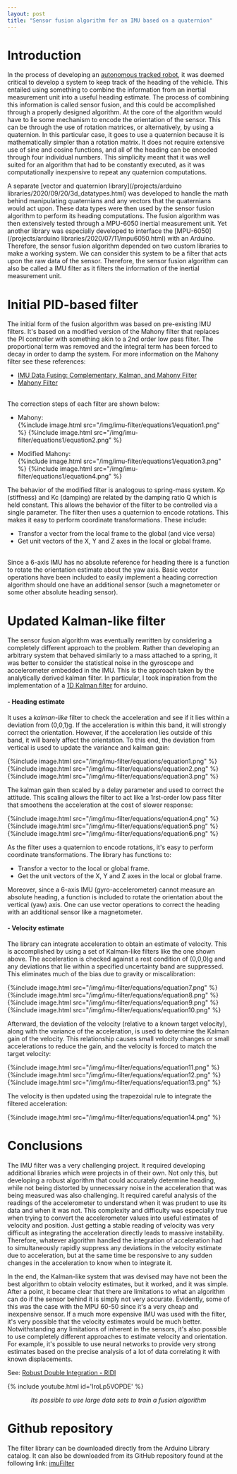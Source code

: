 ```yaml
---
layout: post
title: "Sensor fusion algorithm for an IMU based on a quaternion"
---
```


# Introduction 
In the process of developing an [autonomous tracked robot](/projects/robots/2020/05/10/autonomous_tracked_vehicle.html), it was deemed critical to develop a system to keep track of the heading of the vehicle.
This entailed using something to combine the information from an inertial measurement unit into a useful heading estimate.
The process of combining this information is called sensor fusion, and this could be accomplished through a properly designed algorithm.
At the core of the algorithm would have to lie some mechanism to encode the orientation of the sensor.
This can be through the use of rotation matrices, or alternatively, by using a quaternion.
In this particular case, it goes to use a quaternion because it is mathematically simpler than a rotation matrix.
It does not require extensive use of sine and cosine functions, and all of the heading can be encoded through four individual numbers.
This simplicity meant that it was well suited for an algorithm that had to be constantly executed, as it was computationally inexpensive to repeat any quaternion computations. 

A separate [vector and quaternion library](/projects/arduino libraries/2020/09/20/3d_datatypes.html) was developed to handle the math behind manipulating quaternians and any vectors that the quaternians would act upon.
These data types were then used by the sensor fusion algorithm to perform its heading computations.
The fusion algorithm was then extensively tested through a MPU-6050 inertial measurement unit.
Yet another library was especially developed to interface the [MPU-6050](/projects/arduino libraries/2020/07/11/mpu6050.html) with an Arduino.
Therefore, the sensor fusion algorithm depended on two custom libraries to make a working system.
We can consider this system to be a filter that acts upon the raw data of the sensor. Therefore, the sensor fusion algorithm can also be called a IMU filter as it filters the information of the inertial measurement unit.


# Initial PID-based filter 
The initial form of the fusion algorithm was based on pre-existing IMU filters. It's based on a modified version of the Mahony filter that replaces the PI controller with something akin to a 2nd order low pass filter. The proportional term was removed and the integral term has been forced to decay in order to damp the system. For more information on the Mahony filter see these references:
- [IMU Data Fusing: Complementary, Kalman, and Mahony Filter](http://www.olliw.eu/2013/imu-data-fusing/#chapter23)
- [Mahony Filter](https://nitinjsanket.github.io/tutorials/attitudeest/mahony)

<br>
The correction steps of each filter are shown below:

- Mahony:  
{%include image.html src="/img/imu-filter/equations1/equation1.png" %}
{%include image.html src="/img/imu-filter/equations1/equation2.png" %}

<!-- LATEX:
I_e  = \int_{0}^t{e(t)dt}
d{\theta} = \dot{\theta}{dt} + K_{p}{e_t} + K_{i}I_{e}
-->

- Modified Mahony:  
{%include image.html src="/img/imu-filter/equations1/equation3.png" %}
{%include image.html src="/img/imu-filter/equations1/equation4.png" %}

<!-- LATEX:
I_e  = \int_{0}^t{(K_{p}e(t) - K_{c}{I_e})dt}
d{\theta} = \dot{\theta}{dt} + I_{e}
-->

The behavior of the modified filter is analogous to spring-mass system. Kp (stiffness) and Kc (damping) are related by the damping ratio Q which is held constant. This allows the behavior of the filter to be controlled via a single parameter. The filter then uses a quaternion to encode rotations. This makes it easy to perform coordinate transformations. These include:  

- Transfor a vector from the local frame to the global (and vice versa)
- Get unit vectors of the X, Y and Z axes in the local or global frame.

<br>
Since a 6-axis IMU has no absolute reference for heading there is a function to rotate the orientation estimate about the yaw axis. Basic vector operations have been included to easily implement a heading correction algorithm should one have an additional sensor (such a magnetometer or some other absolute heading sensor).


# Updated Kalman-like filter
The sensor fusion algorithm was eventually rewritten by considering a completely different approach to the problem.
Rather than developing an arbitrary system that behaved similarly to a mass attached to a spring, it was better to consider the statistical noise in the gyroscope and accelerometer embedded in the IMU. 
This is the approach taken by the analytically derived kalman filter. In particular, I took inspiration from the implementation of a [1D Kalman filter](https://github.com/denyssene/SimpleKalmanFilter) for arduino. 

#### - Heading estimate
It uses a _kalman-like_ filter to check the acceleration and see if it lies within a deviation from (0,0,1)g. If the acceleration is within this band, it will strongly correct the orientation. However, if the acceleration lies outside of this band, it will barely affect the orientation. To this end, the deviation from vertical is used to update the variance and kalman gain: 

{%include image.html src="/img/imu-filter/equations/equation1.png" %}
{%include image.html src="/img/imu-filter/equations/equation2.png" %}
{%include image.html src="/img/imu-filter/equations/equation3.png" %}

The kalman gain then scaled by a delay parameter and used to correct the attitude. This scaling allows the filter to act like a 1rst-order low pass filter that smoothens the acceleration at the cost of slower response: 

{%include image.html src="/img/imu-filter/equations/equation4.png" %}
{%include image.html src="/img/imu-filter/equations/equation5.png" %}
{%include image.html src="/img/imu-filter/equations/equation6.png" %}

As the filter uses a quaternion to encode rotations, it's easy to perform coordinate transformations. The library has functions to:
- Transfor a vector to the local or global frame.
- Get the unit vectors of the X, Y and Z axes in the local or global frame.

Moreover, since a 6-axis IMU (gyro-accelerometer) cannot measure an absolute heading, a function is included to rotate the orientation about the vertical (yaw) axis. One can use vector operations to correct the heading with an additional sensor like a magnetometer.

#### - Velocity estimate
The library can integrate acceleration to obtain an estimate of velocity. This is accomplished by using a set of Kalman-like filters like the one shown above. The acceleration is checked against a rest condition of (0,0,0)g and any deviations that lie within a specified uncertainty band are suppressed. This eliminates much of the bias due to gravity or miscalibration:

{%include image.html src="/img/imu-filter/equations/equation7.png" %}
{%include image.html src="/img/imu-filter/equations/equation8.png" %}
{%include image.html src="/img/imu-filter/equations/equation9.png" %}
{%include image.html src="/img/imu-filter/equations/equation10.png" %}

Afterward, the deviation of the velocity (relative to a known target velocity), along with the variance of the acceleration, is used to determine the Kalman gain of the velocity. This relationship causes small velocity changes or small accelerations to reduce the gain, and the velocity is forced to match the target velocity:  

{%include image.html src="/img/imu-filter/equations/equation11.png" %}
{%include image.html src="/img/imu-filter/equations/equation12.png" %}
{%include image.html src="/img/imu-filter/equations/equation13.png" %}

The velocity is then updated using the trapezoidal rule to integrate the filtered acceleration:

{%include image.html src="/img/imu-filter/equations/equation14.png" %}


# Conclusions
The IMU filter was a very challenging project.
It required developing additional libraries which were projects in of their own.
Not only this, but developing a robust algorithm that could accurately determine heading, while not being distorted by unnecessary noise in the acceleration that was being measured was also challenging.
It required careful analysis of the readings of the accelerometer to understand when it was prudent to use its data and when it was not.
This complexity and difficulty was especially true when trying to convert the accelerometer values into useful estimates of velocity and position.
Just getting a stable reading of velocity was very difficult as integrating the acceleration directly leads to massive instability.
Therefore, whatever algorithm handled the integration of acceleration had to simultaneously rapidly suppress any deviations in the velocity estimate due to acceleration, but at the same time be responsive to any sudden changes in the acceleration to know when to integrate it.


In the end, the Kalman-like system that was devised may have not been the best algorithm to obtain velocity estimates, but it worked, and it was simple. After a point, it became clear that there are limitations to what an algorithm can do if the sensor behind it is simply not very accurate. Evidently, some of this was the case with the MPU 60-50 since it's a very cheap and inexpensive sensor.
If a much more expensive IMU was used with the filter, it's very possible that the velocity estimates would be much better. Notwithstanding any limitations of inherent in the sensors, it's also possible to use completely different approaches to estimate velocity and orientation. For example, it's possible to use neural networks to provide very strong estimates based on the precise analysis of a lot of data correlating it with known displacements.

See: [Robust Double Integration - RIDI](https://github.com/higerra/ridi_imu)

{% include youtube.html id='IroLp5VOPDE' %}    
<p align="center"><i>Its possible to use large data sets to train a fusion algorithm</i></p>


# Github repository
The filter library can be downloaded directly from the Arduino Library catalog. It can also be downloaded from its GitHub repository found at the following link: [imuFilter](https://github.com/RCmags/imuFilter)
